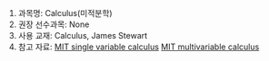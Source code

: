 1. 과목명: Calculus(미적분학) 
2. 권장 선수과목: None
3. 사용 교재: Calculus, James Stewart
4. 참고 자료: [MIT single variable calculus](https://www.youtube.com/watch?v=7K1sB05pE0A&list=PL590CCC2BC5AF3BC1) [MIT multivariable calculus](https://www.youtube.com/watch?v=PxCxlsl_YwY&list=PL4C4C8A7D06566F38)